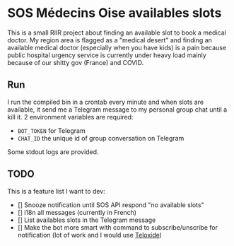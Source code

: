 # SOS Médecins Oise availables slots

This is a small RIIR project about finding an available slot to book a medical doctor.
My region area is flagged as a "medical desert" and finding an available medical doctor (especially when you have kids) is a pain because public hospital urgency service is currently under heavy load mainly because of our shitty gov (France) and COVID.

## Run
I run the compiled bin in a crontab every minute and when slots are available, it send me a Telegram message to my personal group chat until a kill it.
2 environment variables are required:
- `BOT_TOKEN` for Telegram
- `CHAT_ID` the unique id of group conversation on Telegram

Some stdout logs are provided.

## TODO
This is a feature list I want to dev:
- [] Snooze notification until SOS API respond "no available slots"
- [] i18n all messages (currently in French)
- [] List availables slots in the Telegram message
- [] Make the bot more smart with command to subscribe/unscribe for notification (lot of work and I would use [Teloxide](https://github.com/teloxide/teloxide))